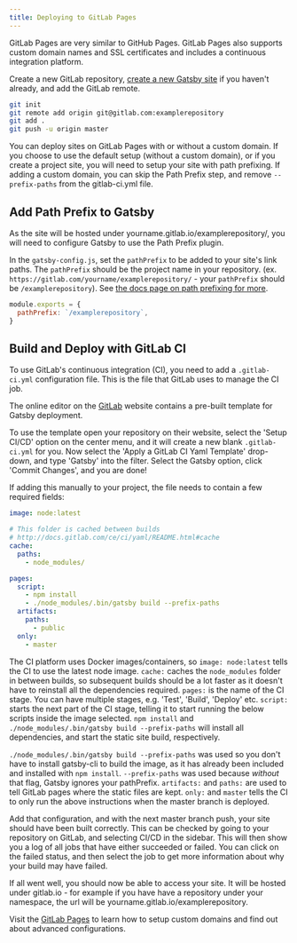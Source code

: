 ```yaml
---
title: Deploying to GitLab Pages
---
```


GitLab Pages are very similar to GitHub Pages. GitLab Pages also supports custom domain names and SSL certificates and includes a continuous integration platform.

Create a new GitLab repository, [create a new Gatsby site](/docs/) if you haven't already, and add the GitLab remote.

```bash
git init
git remote add origin git@gitlab.com:examplerepository
git add .
git push -u origin master
```

You can deploy sites on GitLab Pages with or without a custom domain. If you choose to use the default setup (without a custom domain), or if you create a project site, you will need to setup your site with path prefixing. If adding a custom domain, you can skip the Path Prefix step, and remove `--prefix-paths` from the gitlab-ci.yml file.

## Add Path Prefix to Gatsby

As the site will be hosted under yourname.gitlab.io/examplerepository/, you will need to configure Gatsby to use the Path Prefix plugin.

In the `gatsby-config.js`, set the `pathPrefix` to be added to your site's link paths. The `pathPrefix` should be the project name in your repository. (ex. `https://gitlab.com/yourname/examplerepository/` - your `pathPrefix` should be `/examplerepository`). See [the docs page on path prefixing for more](/docs/path-prefix/).

```js:title=gatsby-config.js
module.exports = {
  pathPrefix: `/examplerepository`,
}
```

## Build and Deploy with GitLab CI

To use GitLab's continuous integration (CI), you need to add a `.gitlab-ci.yml` configuration file. This is the file that GitLab uses to manage the CI job.

The online editor on the [GitLab](https://gitlab.com) website contains a pre-built template for Gatsby deployment.

To use the template open your repository on their website, select the 'Setup CI/CD' option on the center menu, and it will create a new blank `.gitlab-ci.yml` for you. Now select the 'Apply a GitLab CI Yaml Template' drop-down, and type 'Gatsby' into the filter. Select the Gatsby option, click 'Commit Changes', and you are done!

If adding this manually to your project, the file needs to contain a few required fields:

```yaml:title=.gitlab-ci.yml
image: node:latest

# This folder is cached between builds
# http://docs.gitlab.com/ce/ci/yaml/README.html#cache
cache:
  paths:
    - node_modules/

pages:
  script:
    - npm install
    - ./node_modules/.bin/gatsby build --prefix-paths
  artifacts:
    paths:
      - public
  only:
    - master
```

The CI platform uses Docker images/containers, so `image: node:latest` tells the CI to use the latest node image. `cache:` caches the `node_modules` folder in between builds, so subsequent builds should be a lot faster as it doesn't have to reinstall all the dependencies required. `pages:` is the name of the CI stage. You can have multiple stages, e.g. 'Test', 'Build', 'Deploy' etc. `script:` starts the next part of the CI stage, telling it to start running the below scripts inside the image selected. `npm install` and `./node_modules/.bin/gatsby build --prefix-paths` will install all dependencies, and start the static site build, respectively.

`./node_modules/.bin/gatsby build --prefix-paths` was used so you don't have to install gatsby-cli to build the image, as it has already been included and installed with `npm install`. `--prefix-paths` was used because _without_ that flag, Gatsby ignores your pathPrefix. `artifacts:` and `paths:` are used to tell GitLab pages
where the static files are kept. `only:` and `master` tells the CI to only run the above instructions when the master branch is deployed.

Add that configuration, and with the next master branch push, your site should have been built correctly. This can be checked by going to your repository on GitLab, and selecting CI/CD in the sidebar. This will then show you a log of all jobs that have either succeeded or failed. You can click on the failed status, and then select the job to get more information about why your build may have failed.

If all went well, you should now be able to access your site. It will be hosted under gitlab.io - for example if you have have a repository under your namespace, the url will be yourname.gitlab.io/examplerepository.

Visit the [GitLab Pages](https://gitlab.com/help/user/project/pages/getting_started_part_one.md) to learn how to setup custom domains and find out about advanced configurations.
